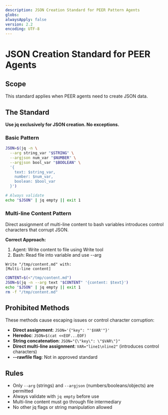 ```yaml
---
description: JSON Creation Standard for PEER Pattern Agents
globs:
alwaysApply: false
version: 2.2
encoding: UTF-8
---
```


# JSON Creation Standard for PEER Agents

## Scope

This standard applies when PEER agents need to create JSON data.

## The Standard

**Use jq exclusively for JSON creation. No exceptions.**

### Basic Pattern

```bash
JSON=$(jq -n \
  --arg string_var "$STRING" \
  --argjson num_var "$NUMBER" \
  --argjson bool_var "$BOOLEAN" \
  '{
    text: $string_var,
    number: $num_var,
    boolean: $bool_var
  }')

# Always validate
echo "$JSON" | jq empty || exit 1
```

### Multi-line Content Pattern

Direct assignment of multi-line content to bash variables introduces control characters that corrupt JSON.

**Correct Approach:**
1. Agent: Write content to file using Write tool
2. Bash: Read file into variable and use --arg

```
Write "/tmp/content.md" with:
[Multi-line content]
```

```bash
CONTENT=$(<"/tmp/content.md")
JSON=$(jq -n --arg text "$CONTENT" '{content: $text}')
echo "$JSON" | jq empty || exit 1
rm -f "/tmp/content.md"
```

## Prohibited Methods

These methods cause escaping issues or control character corruption:

- **Direct assignment**: `JSON='{"key": "'$VAR'"}'`
- **Heredoc**: `JSON=$(cat <<EOF...EOF)`
- **String concatenation**: `JSON="{\"key\": \"$VAR\"}"`
- **Direct multi-line assignment**: `VAR="line1\nline2"` (introduces control characters)
- **--rawfile flag**: Not in approved standard

## Rules

- Only `--arg` (strings) and `--argjson` (numbers/booleans/objects) are permitted
- Always validate with `jq empty` before use
- Multi-line content must go through file intermediary
- No other jq flags or string manipulation allowed